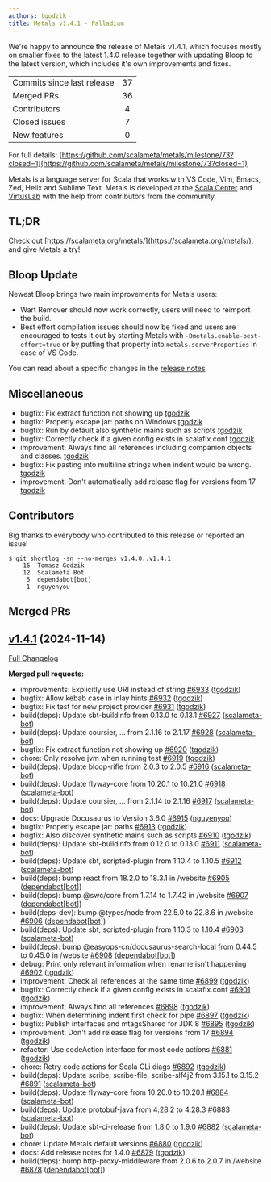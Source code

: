 ```yaml
---
authors: tgodzik
title: Metals v1.4.1 - Palladium
---
```


We're happy to announce the release of Metals v1.4.1, which focuses mostly on
smaller fixes to the latest 1.4.0 release together with updating Bloop to the
latest version, which includes it's own improvements and fixes.

<table>
<tbody>
  <tr>
    <td>Commits since last release</td>
    <td align="center">37</td>
  </tr>
  <tr>
    <td>Merged PRs</td>
    <td align="center">36</td>
  </tr>
    <tr>
    <td>Contributors</td>
    <td align="center">4</td>
  </tr>
  <tr>
    <td>Closed issues</td>
    <td align="center">7</td>
  </tr>
  <tr>
    <td>New features</td>
    <td align="center">0</td>
  </tr>
</tbody>
</table>

For full details:
[https://github.com/scalameta/metals/milestone/73?closed=1](https://github.com/scalameta/metals/milestone/73?closed=1)

Metals is a language server for Scala that works with VS Code, Vim, Emacs, Zed,
Helix and Sublime Text. Metals is developed at the
[Scala Center](https://scala.epfl.ch/) and [VirtusLab](https://virtuslab.com)
with the help from contributors from the community.

## TL;DR

Check out [https://scalameta.org/metals/](https://scalameta.org/metals/), and
give Metals a try!

## Bloop Update

Newest Bloop brings two main improvements for Metals users:

- Wart Remover should now work correctly, users will need to reimport the build.
- Best effort compilation issues should now be fixed and users are encouraged to
  tests it out by starting Metals with `-Dmetals.enable-best-effort=true` or by
  putting that property into `metals.serverProperties` in case of VS Code.

You can read about a specific changes in the
[release notes](https://github.com/scalacenter/bloop/releases/tag/v2.0.5)

## Miscellaneous

- bugfix: Fix extract function not showing up
  [tgodzik](https://github.com/tgodzik)
- bugfix: Properly escape jar: paths on Windows
  [tgodzik](https://github.com/tgodzik)
- bugfix: Run by default also synthetic mains such as scripts
  [tgodzik](https://github.com/tgodzik)
- bugfix: Correctly check if a given config exists in scalafix.conf
  [tgodzik](https://github.com/tgodzik)
- improvement: Always find all references including companion objects and
  classes. [tgodzik](https://github.com/tgodzik)
- bugfix: Fix pasting into multiline strings when indent would be wrong.
  [tgodzik](https://github.com/tgodzik)
- improvement: Don't automatically add release flag for versions from 17
  [tgodzik](https://github.com/tgodzik)

## Contributors

Big thanks to everybody who contributed to this release or reported an issue!

```
$ git shortlog -sn --no-merges v1.4.0..v1.4.1
    16	Tomasz Godzik
    12	Scalameta Bot
     5	dependabot[bot]
     1	nguyenyou
```

## Merged PRs

## [v1.4.1](https://github.com/scalameta/metals/tree/v1.4.1) (2024-11-14)

[Full Changelog](https://github.com/scalameta/metals/compare/v1.4.0...v1.4.1)

**Merged pull requests:**

- improvements: Explicitly use URI instead of string
  [\#6933](https://github.com/scalameta/metals/pull/6933)
  ([tgodzik](https://github.com/tgodzik))
- bugfix: Allow kebab case in inlay hints
  [\#6932](https://github.com/scalameta/metals/pull/6932)
  ([tgodzik](https://github.com/tgodzik))
- bugfix: Fix test for new project provider
  [\#6931](https://github.com/scalameta/metals/pull/6931)
  ([tgodzik](https://github.com/tgodzik))
- build(deps): Update sbt-buildinfo from 0.13.0 to 0.13.1
  [\#6927](https://github.com/scalameta/metals/pull/6927)
  ([scalameta-bot](https://github.com/scalameta-bot))
- build(deps): Update coursier, ... from 2.1.16 to 2.1.17
  [\#6928](https://github.com/scalameta/metals/pull/6928)
  ([scalameta-bot](https://github.com/scalameta-bot))
- bugfix: Fix extract function not showing up
  [\#6920](https://github.com/scalameta/metals/pull/6920)
  ([tgodzik](https://github.com/tgodzik))
- chore: Only resolve jvm when running test
  [\#6919](https://github.com/scalameta/metals/pull/6919)
  ([tgodzik](https://github.com/tgodzik))
- build(deps): Update bloop-rifle from 2.0.3 to 2.0.5
  [\#6916](https://github.com/scalameta/metals/pull/6916)
  ([scalameta-bot](https://github.com/scalameta-bot))
- build(deps): Update flyway-core from 10.20.1 to 10.21.0
  [\#6918](https://github.com/scalameta/metals/pull/6918)
  ([scalameta-bot](https://github.com/scalameta-bot))
- build(deps): Update coursier, ... from 2.1.14 to 2.1.16
  [\#6917](https://github.com/scalameta/metals/pull/6917)
  ([scalameta-bot](https://github.com/scalameta-bot))
- docs: Upgrade Docusaurus to Version 3.6.0
  [\#6915](https://github.com/scalameta/metals/pull/6915)
  ([nguyenyou](https://github.com/nguyenyou))
- bugfix: Properly escape jar: paths
  [\#6913](https://github.com/scalameta/metals/pull/6913)
  ([tgodzik](https://github.com/tgodzik))
- bugfix: Also discover synthetic mains such as scripts
  [\#6910](https://github.com/scalameta/metals/pull/6910)
  ([tgodzik](https://github.com/tgodzik))
- build(deps): Update sbt-buildinfo from 0.12.0 to 0.13.0
  [\#6911](https://github.com/scalameta/metals/pull/6911)
  ([scalameta-bot](https://github.com/scalameta-bot))
- build(deps): Update sbt, scripted-plugin from 1.10.4 to 1.10.5
  [\#6912](https://github.com/scalameta/metals/pull/6912)
  ([scalameta-bot](https://github.com/scalameta-bot))
- build(deps): bump react from 18.2.0 to 18.3.1 in /website
  [\#6905](https://github.com/scalameta/metals/pull/6905)
  ([dependabot[bot]](https://github.com/dependabot[bot]))
- build(deps): bump @swc/core from 1.7.14 to 1.7.42 in /website
  [\#6907](https://github.com/scalameta/metals/pull/6907)
  ([dependabot[bot]](https://github.com/dependabot[bot]))
- build(deps-dev): bump @types/node from 22.5.0 to 22.8.6 in /website
  [\#6906](https://github.com/scalameta/metals/pull/6906)
  ([dependabot[bot]](https://github.com/dependabot[bot]))
- build(deps): Update sbt, scripted-plugin from 1.10.3 to 1.10.4
  [\#6903](https://github.com/scalameta/metals/pull/6903)
  ([scalameta-bot](https://github.com/scalameta-bot))
- build(deps): bump @easyops-cn/docusaurus-search-local from 0.44.5 to 0.45.0 in
  /website [\#6908](https://github.com/scalameta/metals/pull/6908)
  ([dependabot[bot]](https://github.com/dependabot[bot]))
- debug: Print only relevant information when rename isn't happening
  [\#6902](https://github.com/scalameta/metals/pull/6902)
  ([tgodzik](https://github.com/tgodzik))
- improvement: Check all references at the same time
  [\#6899](https://github.com/scalameta/metals/pull/6899)
  ([tgodzik](https://github.com/tgodzik))
- bugfix: Correctly check if a given config exists in scalafix.conf
  [\#6901](https://github.com/scalameta/metals/pull/6901)
  ([tgodzik](https://github.com/tgodzik))
- improvement: Always find all references
  [\#6898](https://github.com/scalameta/metals/pull/6898)
  ([tgodzik](https://github.com/tgodzik))
- bugfix: When determining indent first check for pipe
  [\#6897](https://github.com/scalameta/metals/pull/6897)
  ([tgodzik](https://github.com/tgodzik))
- bugfix: Publish interfaces and mtagsShared for JDK 8
  [\#6895](https://github.com/scalameta/metals/pull/6895)
  ([tgodzik](https://github.com/tgodzik))
- improvement: Don't add release flag for versions from 17
  [\#6894](https://github.com/scalameta/metals/pull/6894)
  ([tgodzik](https://github.com/tgodzik))
- refactor: Use codeAction interface for most code actions
  [\#6881](https://github.com/scalameta/metals/pull/6881)
  ([tgodzik](https://github.com/tgodzik))
- chore: Retry code actions for Scala CLi diags
  [\#6892](https://github.com/scalameta/metals/pull/6892)
  ([tgodzik](https://github.com/tgodzik))
- build(deps): Update scribe, scribe-file, scribe-slf4j2 from 3.15.1 to 3.15.2
  [\#6891](https://github.com/scalameta/metals/pull/6891)
  ([scalameta-bot](https://github.com/scalameta-bot))
- build(deps): Update flyway-core from 10.20.0 to 10.20.1
  [\#6884](https://github.com/scalameta/metals/pull/6884)
  ([scalameta-bot](https://github.com/scalameta-bot))
- build(deps): Update protobuf-java from 4.28.2 to 4.28.3
  [\#6883](https://github.com/scalameta/metals/pull/6883)
  ([scalameta-bot](https://github.com/scalameta-bot))
- build(deps): Update sbt-ci-release from 1.8.0 to 1.9.0
  [\#6882](https://github.com/scalameta/metals/pull/6882)
  ([scalameta-bot](https://github.com/scalameta-bot))
- chore: Update Metals default versions
  [\#6880](https://github.com/scalameta/metals/pull/6880)
  ([tgodzik](https://github.com/tgodzik))
- docs: Add release notes for 1.4.0
  [\#6879](https://github.com/scalameta/metals/pull/6879)
  ([tgodzik](https://github.com/tgodzik))
- build(deps): bump http-proxy-middleware from 2.0.6 to 2.0.7 in /website
  [\#6878](https://github.com/scalameta/metals/pull/6878)
  ([dependabot[bot]](https://github.com/dependabot[bot]))
